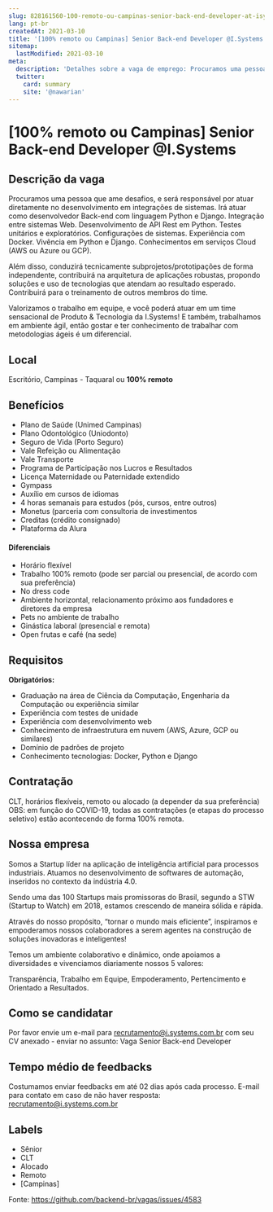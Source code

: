 ```yaml
---
slug: 828161560-100-remoto-ou-campinas-senior-back-end-developer-at-isystems
lang: pt-br
createdAt: 2021-03-10
title: '[100% remoto ou Campinas] Senior Back-end Developer @I.Systems - Vaga de Emprego'
sitemap:
  lastModified: 2021-03-10
meta:
  description: 'Detalhes sobre a vaga de emprego: Procuramos uma pessoa que ame desafios, e será responsável por atuar diretamente no desenvolvimento em integrações de sistemas. Irá atuar como desenvolvedor Back-end com linguagem Python e Django. Integração entre sistemas Web. Desenvolvimento de API Rest em Python. Testes unitários e exploratórios. Configurações de sistemas. Experiência com Docker. Vivência em Python e Django. Conhecimentos em serviços Cloud (AWS ou Azure ou GCP). Além disso, conduzirá tecnicamente subprojetos/prototipações de forma independente, contribuirá na arquitetura de aplicações robustas, propondo soluções e uso de tecnologias que atendam ao resultado esperado. Contribuirá para o treinamento de outros membros do time. Valorizamos o trabalho em equipe, e você poderá atuar em um time sensacional de Produto & Tecnologia da I.Systems! E também, trabalhamos em ambiente ágil, então gostar e ter conhecimento de trabalhar com metodologias ágeis é um diferencial.'
  twitter:
    card: summary
    site: '@nawarian'
---
```


# [100% remoto ou Campinas] Senior Back-end Developer @I.Systems

## Descrição da vaga

Procuramos uma pessoa que ame desafios, e será responsável por atuar diretamente no desenvolvimento em integrações de sistemas. Irá atuar como desenvolvedor Back-end com linguagem Python e Django. Integração entre sistemas Web. Desenvolvimento de API Rest em Python. Testes unitários e exploratórios. Configurações de sistemas.
Experiência com Docker. Vivência em Python e Django. Conhecimentos em serviços Cloud (AWS ou Azure ou GCP).

Além disso, conduzirá tecnicamente subprojetos/prototipações de forma independente, contribuirá na arquitetura de aplicações robustas, propondo soluções e uso de tecnologias que atendam ao resultado esperado. Contribuirá para o treinamento de outros membros do time.

Valorizamos o trabalho em equipe, e você poderá atuar em um time sensacional de Produto & Tecnologia da I.Systems! E também, trabalhamos em ambiente ágil, então gostar e ter conhecimento de trabalhar com metodologias ágeis é um diferencial.

## Local

Escritório, Campinas - Taquaral ou **100% remoto**

## Benefícios

- Plano de Saúde (Unimed Campinas)
- Plano Odontológico (Uniodonto)
- Seguro de Vida (Porto Seguro)
- Vale Refeição ou Alimentação
- Vale Transporte
- Programa de Participação nos Lucros e Resultados
- Licença Maternidade ou Paternidade extendido
- Gympass
- Auxílio em cursos de idiomas
- 4 horas semanais para estudos (pós, cursos, entre outros)
- Monetus (parceria com consultoria de investimentos
- Creditas (crédito consignado)
- Plataforma da Alura

#### Diferenciais

- Horário flexível
- Trabalho 100% remoto (pode ser parcial ou presencial, de acordo com sua preferência)
- No dress code
- Ambiente horizontal, relacionamento próximo aos fundadores e diretores da empresa
- Pets no ambiente de trabalho
- Ginástica laboral (presencial e remota)
- Open frutas e café (na sede)

## Requisitos

**Obrigatórios:**

- Graduação na área de Ciência da Computação, Engenharia da Computação ou experiência similar
- Experiência com testes de unidade
- Experiência com desenvolvimento web
- Conhecimento de infraestrutura em nuvem (AWS, Azure, GCP ou similares)
- Domínio de padrões de projeto
- Conhecimento tecnologias:  Docker, Python e Django

## Contratação

CLT, horários flexíveis, remoto ou alocado (a depender da sua preferência)
OBS: em função do COVID-19, todas as contratações (e etapas do processo seletivo) estão acontecendo de forma 100% remota.

## Nossa empresa

Somos a Startup líder na aplicação de inteligência artificial para processos industriais. Atuamos no desenvolvimento de softwares de automação, inseridos no contexto da indústria 4.0.

Sendo uma das 100 Startups mais promissoras do Brasil, segundo a STW (Startup to Watch) em 2018, estamos crescendo de maneira sólida e rápida.

Através do nosso propósito, “tornar o mundo mais eficiente”, inspiramos e empoderamos nossos colaboradores a serem agentes na construção de soluções inovadoras e inteligentes!

Temos um ambiente colaborativo e dinâmico, onde apoiamos a diversidades e vivenciamos diariamente nossos 5 valores:

Transparência, Trabalho em Equipe, Empoderamento, Pertencimento e Orientado a Resultados.

## Como se candidatar

Por favor envie um e-mail para recrutamento@i.systems.com.br com seu CV anexado - enviar no assunto: Vaga Senior Back-end Developer

## Tempo médio de feedbacks

Costumamos enviar feedbacks em até 02 dias após cada processo.
E-mail para contato em caso de não haver resposta: recrutamento@i.systems.com.br

## Labels

- Sênior
- CLT
- Alocado
- Remoto
- [Campinas]

Fonte: https://github.com/backend-br/vagas/issues/4583